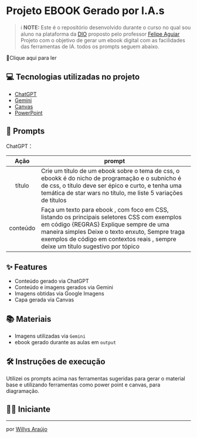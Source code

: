 # Projeto EBOOK Gerado por I.A.s


 > ℹ️ **NOTE:** Este é o repositório desenvolvido durante o curso no qual sou aluno na plataforma da [DIO](https://dio.me) proposto pelo professor [Felipe Aguiar](https://github.com/felipeAguiarCode)
Projeto com o objetivo de gerar um ebook digital com as facilidades das ferramentas de IA. todos os prompts
seguem abaixo.

📕Clique aqui para ler

## 💻 Tecnologias utilizadas no projeto

- [ChatGPT](https://chat.openai.com/) 
- [Gemini](https://gemini.google.com/app)
- [Canvas](https://www.canva.com/)
- [PowerPoint](https://www.microsoft.com/en/microsoft-365/powerpoint)

## 🧠 Prompts


ChatGPT：

|   Ação   | prompt                                                                                                                                                                                                                                                                         |
| :------: | ------------------------------------------------------------------------------------------------------------------------------------------------------------------------------------------------------------------------------------------------------------------------------ |
|  título  | Crie um título de um ebook sobre o tema de css, o ebookk é do nicho de programação e o subnicho é de css, o título deve ser épico e curto, e tenha uma temática de star wars no título, me liste 5 variações de títulos                                                        |
| conteúdo | Faça um texto para ebook , com foco em CSS, listando os principais seletores CSS com exemplos em código {REGRAS} Explique sempre de uma maneira simples Deixe o texto enxuto, Sempre traga exemplos de código em contextos reais , sempre deixe um título sugestivo por tópico |



## ✨ Features

- Conteúdo gerado via ChatGPT
- Conteúdo e imagens gerados via Gemini
- Imagens obtidas via Google Imagens
- Capa gerada via Canvas

## 📚 Materiais

- Imagens utilizadas via `Gemini`
- ebook gerado durante as aulas em `output`

## 🛠️ Instruções de execução

Utilizei os prompts acima nas ferramentas sugeridas para gerar o material base e utilizando ferramentas como power point e canvas, para diagramação.

## 👨‍💻 Iniciante


    
---

por [Willys Araújo](https://github.com/https://github.com/Wascomp)
